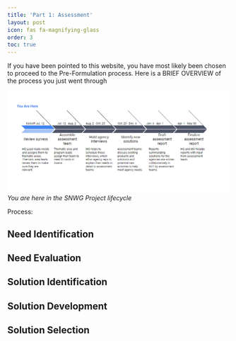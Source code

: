 ```yaml
---
title: 'Part 1: Assessment'
layout: post
icon: fas fa-magnifying-glass
order: 3
toc: true
---
```

If you have been pointed to this website, you have most likely been chosen to proceed to the Pre-Formulation process. Here is a BRIEF OVERVIEW of the process you just went through

![](/assets/assessment_timeline_arrow.png)
_You are here in the SNWG Project lifecycle_

Process: 
## Need Identification
## Need Evaluation
## Solution Identification
## Solution Development
## Solution Selection
